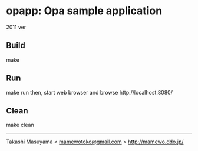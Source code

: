 opapp: Opa sample application
=============================
2011 ver

Build
-----
make

Run
----
make run
then, start web browser and browse
http://localhost:8080/

Clean
-----
make clean

---
Takashi Masuyama < mamewotoko@gmail.com >
http://mamewo.ddo.jp/


